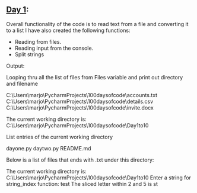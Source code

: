 ## [Day 1](https://github.com/ivymorenomt/100daysofPython/blob/master/Day1to10/dayone.py):

Overall functionality of the code is to read text from a file and converting it to a list
I have also created the following functions:
* Reading from files.
* Reading input from the console.
* Split strings

Output:

Looping thru all the list of files from Files variable and print out directory and filename

C:\Users\marjo\PycharmProjects\100daysofcode\accounts.txt
C:\Users\marjo\PycharmProjects\100daysofcode\details.csv
C:\Users\marjo\PycharmProjects\100daysofcode\invite.docx

The current working directory is: C:\Users\marjo\PycharmProjects\100daysofcode\Day1to10

List entries of the current working directory

dayone.py
daytwo.py
README.md

Below is a list of files that ends with .txt under this directory:


The current working directory is: C:\Users\marjo\PycharmProjects\100daysofcode\Day1to10
Enter a string for string_index function: test
The sliced letter within 2 and 5 is st
